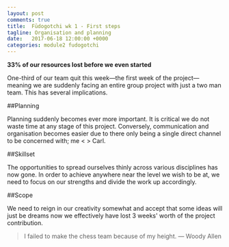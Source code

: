 ```yaml
---
layout: post
comments: true
title:  Fūdogotchi wk 1 - First steps
tagline: Organisation and planning
date:   2017-06-18 12:00:00 +0000
categories: module2 fudogotchi
---
```


**33% of our resources lost before we even started**

One-third of our team quit this week&mdash;the first week of the project&mdash;meaning we are suddenly facing an entire group project with just a two man team. This has several implications.

##Planning

Planning suddenly becomes ever more important. It is critical we do not waste time at any stage of this project. Conversely, communication and organisation becomes easier due to there only being a single direct channel to be concerned with; me < > Carl. 

##Skillset

The opportunities to spread ourselves thinly across various disciplines has now gone. In order to achieve anywhere near the level we wish to be at, we need to focus on our strengths and divide the work up accordingly.

##Scope

We need to reign in our creativity somewhat and accept that some ideas will just be dreams now we effectively have lost 3 weeks' worth of the project contribution.

> I failed to make the chess team because of my height. — Woody Allen
